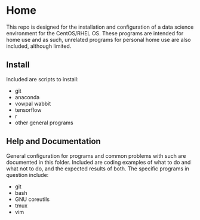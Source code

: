 # Home
This repo is designed for the installation and configuration of a data science environment for the CentOS/RHEL OS. These programs are intended for home use and as such, unrelated programs for personal home use are also included, although limited.
## Install
Included are scripts to install:
- git
- anaconda
- vowpal wabbit
- tensorflow
- r
- other general programs
## Help and Documentation
General configuration for programs and common problems with such are documented in this folder. Included are coding examples of what to do and what not to do, and the expected results of both. The specific programs in question include:
- git
- bash
- GNU coreutils
- tmux
- vim

